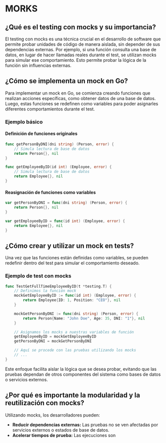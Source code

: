 # MORKS

## ¿Qué es el testing con mocks y su importancia?

El testing con mocks es una técnica crucial en el desarrollo de software que permite probar unidades de código de manera aislada, sin depender de sus dependencias externas. Por ejemplo, si una función consulta una base de datos, en lugar de hacer llamadas reales durante el test, se utilizan mocks para simular ese comportamiento. Esto permite probar la lógica de la función sin influencias externas.

## ¿Cómo se implementa un mock en Go?

Para implementar un mock en Go, se comienza creando funciones que realizan acciones específicas, como obtener datos de una base de datos. Luego, estas funciones se redefinen como variables para poder asignarles diferentes comportamientos durante el test.

### Ejemplo básico

#### Definición de funciones originales

```go
func getPersonByDNI(dni string) (Person, error) {
    // Simula lectura de base de datos
    return Person{}, nil
}

func getEmployeeByID(id int) (Employee, error) {
    // Simula lectura de base de datos
    return Employee{}, nil
}
```

#### Reasignación de funciones como variables

```go
var getPersonByDNI = func(dni string) (Person, error) {
    return Person{}, nil
}

var getEmployeeByID = func(id int) (Employee, error) {
    return Employee{}, nil
}
```

## ¿Cómo crear y utilizar un mock en tests?

Una vez que las funciones están definidas como variables, se pueden redefinir dentro del test para simular el comportamiento deseado.

### Ejemplo de test con mocks

```go
func TestGetFullTimeEmployeeByID(t *testing.T) {
    // Definimos la función mock
    mockGetEmployeeByID := func(id int) (Employee, error) {
        return Employee{ID: 1, Position: "CEO"}, nil
    }

    mockGetPersonByDNI := func(dni string) (Person, error) {
        return Person{Name: "John Doe", Age: 35, DNI: "1"}, nil
    }

    // Asignamos los mocks a nuestras variables de función
    getEmployeeByID = mockGetEmployeeByID
    getPersonByDNI = mockGetPersonByDNI

    // Aquí se procede con las pruebas utilizando los mocks
    // ...
}
```

Este enfoque facilita aislar la lógica que se desea probar, evitando que las pruebas dependan de otros componentes del sistema como bases de datos o servicios externos.

## ¿Por qué es importante la modularidad y la reutilización con mocks?

Utilizando mocks, los desarrolladores pueden:

- **Reducir dependencias externas:** Las pruebas no se ven afectadas por servicios externos o estados de base de datos.
- **Acelerar tiempos de prueba:** Las ejecuciones son
